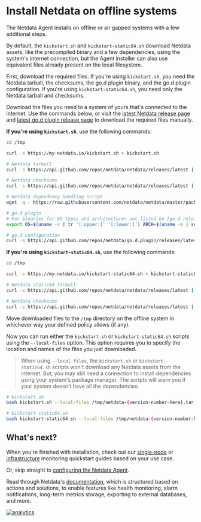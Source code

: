 <!--
title: "Install Netdata on offline systems"
description: "Install the Netdata Agent on offline/air gapped systems to benefit from real-time, per-second monitoring without connecting to the internet."
custom_edit_url: https://github.com/netdata/netdata/edit/master/packaging/installer/methods/offline.md
-->

# Install Netdata on offline systems

The Netdata Agent installs on offline or air gapped systems with a few additional steps.

By default, the `kickstart.sh` and `kickstart-static64.sh` download Netdata assets, like the precompiled binary and a
few dependencies, using the system's internet connection, but the Agent installer can also use equivalent files already
present on the local filesystem.

First, download the required files. If you're using `kickstart.sh`, you need the Netdata tarball, the checksums, the
go.d plugin binary, and the go.d plugin configuration. If you're using `kickstart-static64.sh`, you need only the
Netdata tarball and checksums.

Download the files you need to a system of yours that's connected to the internet. Use the commands below, or visit the
[latest Netdata release page](https://github.com/netdata/netdata/releases/latest) and [latest go.d plugin release
page](https://github.com/netdata/go.d.plugin/releases) to download the required files manually.

**If you're using `kickstart.sh`**, use the following commands:

```bash
cd /tmp

curl -s https://my-netdata.io/kickstart.sh > kickstart.sh

# Netdata tarball
curl -s https://api.github.com/repos/netdata/netdata/releases/latest | grep "browser_download_url.*tar.gz" | cut -d '"' -f 4 | wget -qi -

# Netdata checksums
curl -s https://api.github.com/repos/netdata/netdata/releases/latest | grep "browser_download_url.*txt" | cut -d '"' -f 4 | wget -qi -

# Netdata dependency handling script
wget -q - https://raw.githubusercontent.com/netdata/netdata/master/packaging/installer/install-required-packages.sh

# go.d plugin 
# For binaries for OS types and architectures not listed on [go.d releases](https://github.com/netdata/go.d.plugin/releases/latest), kindly open a github issue and we will do our best to serve your request
export OS=$(uname -s | tr '[:upper:]' '[:lower:]') ARCH=$(uname -m | sed -e 's/i386/386/g' -e 's/i686/386/g' -e 's/x86_64/amd64/g' -e 's/aarch64/arm64/g' -e 's/armv64/arm64/g' -e 's/armv6l/arm/g' -e 's/armv7l/arm/g' -e 's/armv5tel/arm/g') && curl -s https://api.github.com/repos/netdata/go.d.plugin/releases/latest | grep "browser_download_url.*${OS}-${ARCH}.tar.gz" | cut -d '"' -f 4 | wget -qi -

# go.d configuration 
curl -s https://api.github.com/repos/netdata/go.d.plugin/releases/latest | grep "browser_download_url.*config.tar.gz" | cut -d '"' -f 4 | wget -qi -
```

**If you're using `kickstart-static64.sh`**, use the following commands:

```bash
cd /tmp

curl -s https://my-netdata.io/kickstart-static64.sh > kickstart-static64.sh

# Netdata static64 tarball
curl -s https://api.github.com/repos/netdata/netdata/releases/latest | grep "browser_download_url.*gz.run" | cut -d '"' -f 4 | wget -qi -

# Netdata checksums
curl -s https://api.github.com/repos/netdata/netdata/releases/latest | grep "browser_download_url.*txt" | cut -d '"' -f 4 | wget -qi -
```

Move downloaded files to the `/tmp` directory on the offline system in whichever way your defined policy allows (if
any).

Now you can run either the `kickstart.sh` or `kickstart-static64.sh` scripts using the `--local-files` option. This
option requires you to specify the location and names of the files you just downloaded. 

> When using `--local-files`, the `kickstart.sh` or `kickstart-static64.sh` scripts won't download any Netdata assets
> from the internet. But, you may still need a connection to install dependencies using your system's package manager.
> The scripts will warn you if your system doesn't have all the dependencies.

```bash
# kickstart.sh
bash kickstart.sh --local-files /tmp/netdata-(version-number-here).tar.gz /tmp/sha256sums.txt /tmp/go.d.plugin-(version-number-here).(OS)-(architecture).tar.gz /tmp/config.tar.gz /tmp/install-required-packages.sh

# kickstart-static64.sh
bash kickstart-static64.sh --local-files /tmp/netdata-(version-number-here).gz.run /tmp/sha256sums.txt
```

## What's next?

When you're finished with installation, check out our [single-node](/docs/quickstart/single-node.md) or
[infrastructure](/docs/quickstart/infrastructure.md) monitoring quickstart guides based on your use case.

Or, skip straight to [configuring the Netdata Agent](/docs/configure/nodes.md).

Read through Netdata's [documentation](https://learn.netdata.cloud/docs), which is structured based on actions and
solutions, to enable features like health monitoring, alarm notifications, long-term metrics storage, exporting to
external databases, and more.

[![analytics](https://www.google-analytics.com/collect?v=1&aip=1&t=pageview&_s=1&ds=github&dr=https%3A%2F%2Fgithub.com%2Fnetdata%2Fnetdata&dl=https%3A%2F%2Fmy-netdata.io%2Fgithub%2Fpackages%2Finstaller%2Fmethods%2Foffline&_u=MAC~&cid=5792dfd7-8dc4-476b-af31-da2fdb9f93d2&tid=UA-64295674-3)]()
